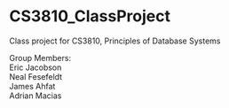 # CS3810_ClassProject
Class project for CS3810, Principles of Database Systems  

Group Members:  
Eric Jacobson  
Neal Fesefeldt  
James Ahfat  
Adrian Macias  
